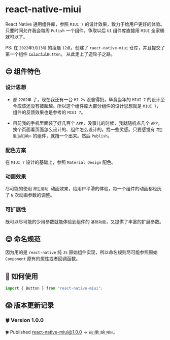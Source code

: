 # react-native-miui

React Native 通用组件库，参照 `MIUI 7` 的设计效果，致力于给用户更好的体验。只要时间允许我会每周 `Pulish` 一个组件。争取以后 `UI` 组件库直接用 `MIUI` 全家桶就可以了。

PS: 在 `2022年3月13号` 的凌晨 `12点`，创建了 `raect-native-miui` 仓库，并且提交了第一个组件 ~~`Colorful`~~`Button`。
从此走上了造轮子之路。

## 😍 组件特色

### 设计思想

- 都 `2202年` 了，现在我还有一台 `MI 2s` 没舍得扔，毕竟当年的 `MIUI 7` 的设计至今应该还没有被超越。所以这个组件库大部分组件的设计思想就是 `MIUI 7`，组件的反馈效果也是参考的 `MIUI 7`。

- 目前我的手机里面装了好几百个 `APP`，没事儿的时候，我就随机点几个 `APP`，挨个页面看页面怎么设计的、组件怎么设计的，找一些灵感。只要感觉有 `花🌹里🍐胡🐯哨🔥` 的组件，就撸一个出来。然后 `Publish`。

### 配色方案

在 `MIUI 7` 设计的基础上，参照 `Material Design` 配色。

### 动画效果

尽可能的使用 `原生驱动 `动画效果，给用户平滑的体验，每一个组件的动画都经历了 `N` 次动画参数的调整。

### 可扩展性

既可以尽可能的少用参数就能体验到组件的 `基础功能`，又提供了丰富的扩展参数。

## 😌 命名规范

因为用的是 `react-native` 纯 `JS` 原始组件实现，所以命名规则尽可能参照原始 `Component` 原有的属性或者回调函数。

## 🤔 如何使用

```javascript
import { Button } from "react-native-miui";
```

## 😱 版本更新记录

### 🍀 Version 1.0.0

🍀 Published react-native-miui@1.0.0 -> `花🌹里🍐胡🐯哨🔥`。